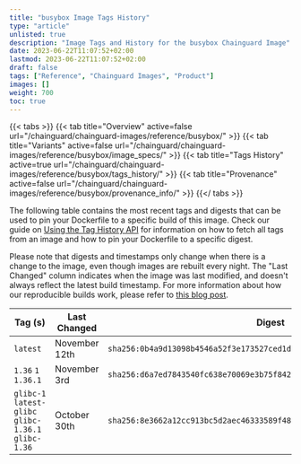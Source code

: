 ```yaml
---
title: "busybox Image Tags History"
type: "article"
unlisted: true
description: "Image Tags and History for the busybox Chainguard Image"
date: 2023-06-22T11:07:52+02:00
lastmod: 2023-06-22T11:07:52+02:00
draft: false
tags: ["Reference", "Chainguard Images", "Product"]
images: []
weight: 700
toc: true
---
```


{{< tabs >}}
{{< tab title="Overview" active=false url="/chainguard/chainguard-images/reference/busybox/" >}}
{{< tab title="Variants" active=false url="/chainguard/chainguard-images/reference/busybox/image_specs/" >}}
{{< tab title="Tags History" active=true url="/chainguard/chainguard-images/reference/busybox/tags_history/" >}}
{{< tab title="Provenance" active=false url="/chainguard/chainguard-images/reference/busybox/provenance_info/" >}}
{{</ tabs >}}

The following table contains the most recent tags and digests that can be used to pin your Dockerfile to a specific build of this image. Check our guide on [Using the Tag History API](/chainguard/chainguard-images/using-the-tag-history-api/) for information on how to fetch all tags from an image and how to pin your Dockerfile to a specific digest.

Please note that digests and timestamps only change when there is a change to the image, even though images are rebuilt every night. The "Last Changed" column indicates when the image was last modified, and doesn't always reflect the latest build timestamp. For more information about how our reproducible builds work, please refer to [this blog post](https://www.chainguard.dev/unchained/reproducing-chainguards-reproducible-image-builds).

| Tag (s)                                               | Last Changed  | Digest                                                                    |
|-------------------------------------------------------|---------------|---------------------------------------------------------------------------|
|  `latest`                                             | November 12th | `sha256:0b4a9d13098b4546a52f3e173527ced1dbc85bff4bac73e526782649276beed7` |
|  `1.36` `1` `1.36.1`                                  | November 3rd  | `sha256:d6a7ed7843540fc638e70069e3b75f8422ac3d871162518abb5cbd0ee4bd1d38` |
|  `glibc-1` `latest-glibc` `glibc-1.36.1` `glibc-1.36` | October 30th  | `sha256:8e3662a12cc913bc5d2aec46333589f4823910ef9560d8763f1fb04b2923aff1` |


